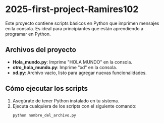 # 2025-first-project-Ramires102

Este proyecto contiene scripts básicos en Python que imprimen mensajes en la consola. Es ideal para principiantes que están aprendiendo a programar en Python.

## Archivos del proyecto

- **Hola_mundo.py**: Imprime "HOLA MUNDO" en la consola.
- **otro_hola_mundo.py**: Imprime "xd" en la consola.
- **xd.py**: Archivo vacío, listo para agregar nuevas funcionalidades.

## Cómo ejecutar los scripts

1. Asegúrate de tener Python instalado en tu sistema.
2. Ejecuta cualquiera de los scripts con el siguiente comando:
   ```bash
   python nombre_del_archivo.py
